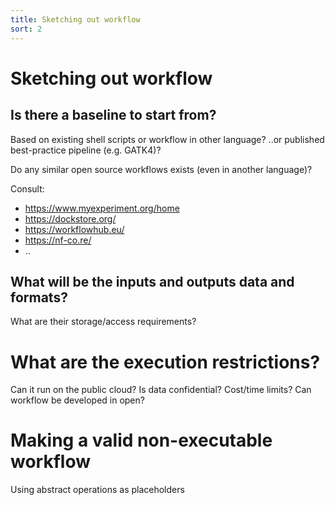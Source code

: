 ```yaml
---
title: Sketching out workflow
sort: 2
---
```


# Sketching out workflow

## Is there a baseline to start from?
Based on existing shell scripts or workflow in other language?
..or published best-practice pipeline (e.g. GATK4)?

Do any similar open source workflows exists (even in another language)?

Consult:
* <https://www.myexperiment.org/home>
* <https://dockstore.org/> 
* <https://workflowhub.eu/>
* <https://nf-co.re/>
* ..


## What will be the inputs and outputs data and formats? 

What are their storage/access requirements?

# What are the execution restrictions?
Can it run on the public cloud? Is data confidential? Cost/time limits?
Can workflow be developed in open?

# Making a valid non-executable workflow
Using abstract operations as placeholders  
